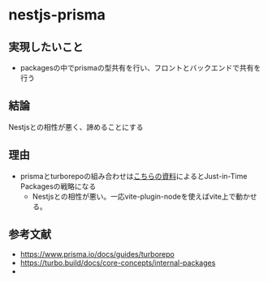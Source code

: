 # nestjs-prisma

## 実現したいこと
- packagesの中でprismaの型共有を行い、フロントとバックエンドで共有を行う

## 結論
Nestjsとの相性が悪く、諦めることにする

## 理由
- prismaとturborepoの組み合わせは[こちらの資料](https://turbo.build/docs/core-concepts/internal-packages)によるとJust-in-Time Packagesの戦略になる
  - Nestjsとの相性が悪い。一応vite-plugin-nodeを使えばvite上で動かせる。

## 参考文献
- https://www.prisma.io/docs/guides/turborepo
- https://turbo.build/docs/core-concepts/internal-packages
- 
